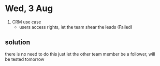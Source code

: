 # Wed, 3 Aug

1. CRM use case
   * users access rights, let the team shear the leads (Failed)

## solution

there is no need to do this just let the other team member be a follower, will be tested tomorrow
